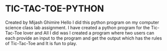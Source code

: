 # TIC-TAC-TOE-PYTHON
Created by Mijash Ghimire
Hello I did this python program on my computer science class lab assignment.
I have created a python program for the Tic-Tac-Toe lover and All I did was I created a program where two users can each provide an input to the program and get the output which
has the rules of Tic-Tac-Toe and It is fun to play.
